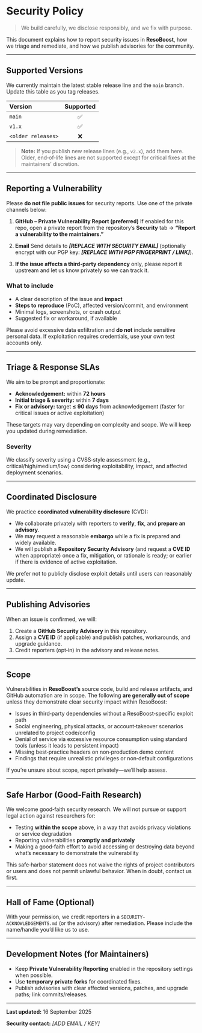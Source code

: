 # Security Policy

> We build carefully, we disclose responsibly, and we fix with purpose.

This document explains how to report security issues in **ResoBoost**, how we triage and remediate, and how we publish advisories for the community.

---

## Supported Versions

We currently maintain the latest stable release line and the `main` branch. Update this table as you tag releases.

| Version            | Supported |
| :----------------- | :-------: |
| `main`             |     ✅     |
| `v1.x`             |     ✅     |
| `<older releases>` |     ❌     |

> **Note:** If you publish new release lines (e.g., `v2.x`), add them here. Older, end‑of‑life lines are not supported except for critical fixes at the maintainers’ discretion.

---

## Reporting a Vulnerability

Please **do not file public issues** for security reports. Use one of the private channels below:

1. **GitHub – Private Vulnerability Report (preferred)**
   If enabled for this repo, open a private report from the repository’s **Security** tab → **“Report a vulnerability to the maintainers.”**

2. **Email**
   Send details to ***\[REPLACE WITH SECURITY EMAIL]*** (optionally encrypt with our PGP key: ***\[REPLACE WITH PGP FINGERPRINT / LINK]***).

3. **If the issue affects a third‑party dependency** only, please report it upstream and let us know privately so we can track it.

### What to include

* A clear description of the issue and **impact**
* **Steps to reproduce** (PoC), affected version/commit, and environment
* Minimal logs, screenshots, or crash output
* Suggested fix or workaround, if available

Please avoid excessive data exfiltration and **do not** include sensitive personal data. If exploitation requires credentials, use your own test accounts only.

---

## Triage & Response SLAs

We aim to be prompt and proportionate:

* **Acknowledgement:** within **72 hours**
* **Initial triage & severity:** within **7 days**
* **Fix or advisory:** target **≤ 90 days** from acknowledgement (faster for critical issues or active exploitation)

These targets may vary depending on complexity and scope. We will keep you updated during remediation.

### Severity

We classify severity using a CVSS‑style assessment (e.g., critical/high/medium/low) considering exploitability, impact, and affected deployment scenarios.

---

## Coordinated Disclosure

We practice **coordinated vulnerability disclosure** (CVD):

* We collaborate privately with reporters to **verify**, **fix**, and **prepare an advisory**.
* We may request a reasonable **embargo** while a fix is prepared and widely available.
* We will publish a **Repository Security Advisory** (and request a **CVE ID** when appropriate) once a fix, mitigation, or rationale is ready; or earlier if there is evidence of active exploitation.

We prefer not to publicly disclose exploit details until users can reasonably update.

---

## Publishing Advisories

When an issue is confirmed, we will:

1. Create a **GitHub Security Advisory** in this repository.
2. Assign a **CVE ID** (if applicable) and publish patches, workarounds, and upgrade guidance.
3. Credit reporters (opt‑in) in the advisory and release notes.

---

## Scope

Vulnerabilities in **ResoBoost’s** source code, build and release artifacts, and GitHub automation are in scope. The following **are generally out of scope** unless they demonstrate clear security impact within ResoBoost:

* Issues in third‑party dependencies without a ResoBoost‑specific exploit path
* Social engineering, physical attacks, or account‑takeover scenarios unrelated to project code/config
* Denial of service via excessive resource consumption using standard tools (unless it leads to persistent impact)
* Missing best‑practice headers on non‑production demo content
* Findings that require unrealistic privileges or non‑default configurations

If you’re unsure about scope, report privately—we’ll help assess.

---

## Safe Harbor (Good‑Faith Research)

We welcome good‑faith security research. We will not pursue or support legal action against researchers for:

* Testing **within the scope** above, in a way that avoids privacy violations or service degradation
* Reporting vulnerabilities **promptly and privately**
* Making a good‑faith effort to avoid accessing or destroying data beyond what’s necessary to demonstrate the vulnerability

This safe‑harbor statement does not waive the rights of project contributors or users and does not permit unlawful behavior. When in doubt, contact us first.

---

## Hall of Fame (Optional)

With your permission, we credit reporters in a `SECURITY-ACKNOWLEDGEMENTS.md` (or the advisory) after remediation. Please include the name/handle you’d like us to use.

---

## Development Notes (for Maintainers)

* Keep **Private Vulnerability Reporting** enabled in the repository settings when possible.
* Use **temporary private forks** for coordinated fixes.
* Publish advisories with clear affected versions, patches, and upgrade paths; link commits/releases.

---

**Last updated:** 16 September 2025

**Security contact:** *\[ADD EMAIL / KEY]*
